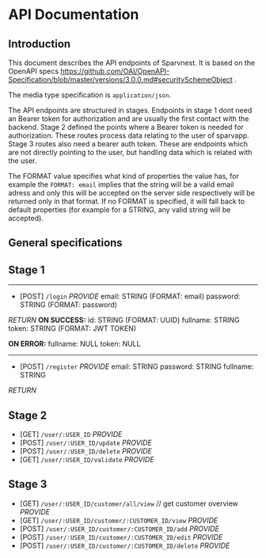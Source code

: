 # API Documentation

## Introduction

This document describes the API endpoints of Sparvnest.
It is based on the OpenAPI specs https://github.com/OAI/OpenAPI-Specification/blob/master/versions/3.0.0.md#securitySchemeObject .

The media type specification is `application/json`.

The API endpoints are structured in stages.
Endpoints in stage 1 dont need an Bearer token for authorization and are usually the first contact with the backend.
Stage 2 defined the points where a Bearer token is needed for authorization. These routes process data relating to the user of sparvapp.
Stage 3 routes also need a bearer auth token. These are endpoints which are not directly pointing to the user, but handling data which is related with the user.

The FORMAT value specifies what kind of properties the value has, for example the `FORMAT: email` implies that the string will be a valid email adress and only this will be accepted on the server side respectively will be returned only in that format.
If no FORMAT is specified, it will fall back to default properties (for example for a STRING, any valid string will be accepted).

## General specifications

## Stage 1

---

- [POST] `/login`
*PROVIDE*
email: STRING (FORMAT: email)
password: STRING (FORMAT: password)

*RETURN*
**ON SUCCESS:**
id: STRING (FORMAT: UUID)
fullname: STRING
token: STRING (FORMAT: JWT TOKEN)

**ON ERROR:**
fullname: NULL
token: NULL

---

- [POST] `/register`
*PROVIDE*
email: STRING
password: STRING
fullname: STRING

*RETURN*

## Stage 2

- [GET] `/user/:USER_ID`
*PROVIDE*
- [POST] `/user/:USER_ID/update`
*PROVIDE*
- [POST] `/user/:USER_ID/delete`
*PROVIDE*
- [GET] `/user/:USER_ID/validate`
*PROVIDE*

## Stage 3

- [GET] `/user/:USER_ID/customer/all/view` // get customer overview
*PROVIDE*
- [GET] `/user/:USER_ID/customer/:CUSTOMER_ID/view`
*PROVIDE*
- [POST] `/user/:USER_ID/customer/:CUSTOMER_ID/add`
*PROVIDE*
- [POST] `/user/:USER_ID/customer/:CUSTOMER_ID/edit`
*PROVIDE*
- [POST] `/user/:USER_ID/customer/:CUSTOMER_ID/delete`
*PROVIDE*

